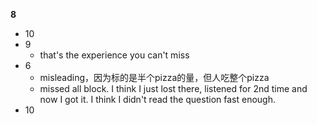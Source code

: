 **8**

- 10
- 9
	- that's the experience you can't miss
- 6
	- misleading，因为标的是半个pizza的量，但人吃整个pizza
	- missed all block. I think I just lost there, listened for 2nd time and now I got it. I think I didn't read the question fast enough.
- 10